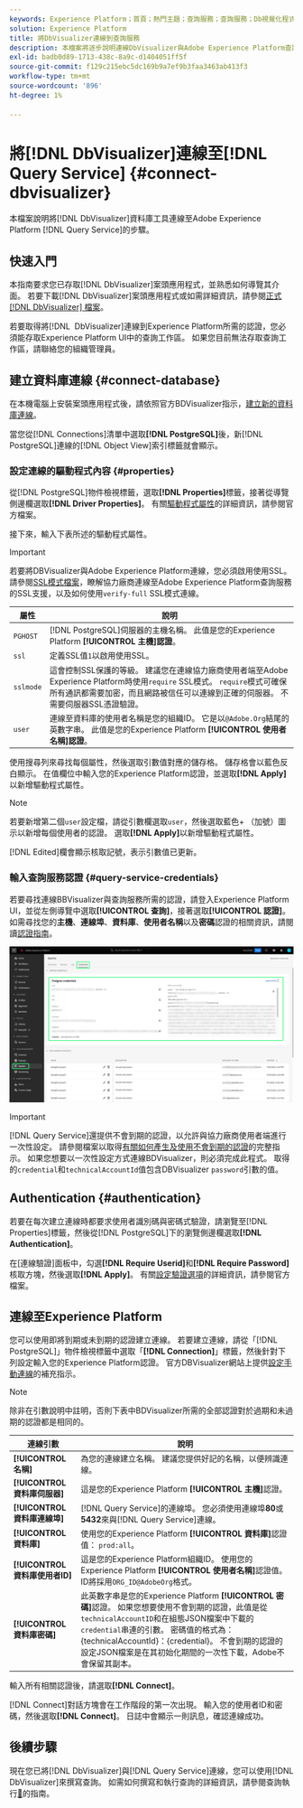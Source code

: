 ```yaml
---
keywords: Experience Platform；首頁；熱門主題；查詢服務；查詢服務；Db視覺化程式；DbVisualizer；db視覺化程式；連線到查詢服務；
solution: Experience Platform
title: 將DbVisualizer連線到查詢服務
description: 本檔案將逐步說明連線DbVisualizer與Adobe Experience Platform查詢服務的步驟。
exl-id: badb0d89-1713-438c-8a9c-d1404051ff5f
source-git-commit: f129c215ebc5dc169b9a7ef9b3faa3463ab413f3
workflow-type: tm+mt
source-wordcount: '896'
ht-degree: 1%

---
```


# 將[!DNL DbVisualizer]連線至[!DNL Query Service] {#connect-dbvisualizer}

本檔案說明將[!DNL DbVisualizer]資料庫工具連線至Adobe Experience Platform [!DNL Query Service]的步驟。

## 快速入門

本指南要求您已存取[!DNL DbVisualizer]案頭應用程式，並熟悉如何導覽其介面。 若要下載[!DNL DbVisualizer]案頭應用程式或如需詳細資訊，請參閱[正式 [!DNL DbVisualizer] 檔案](https://www.dbvis.com/download/)。

若要取得將[!DNL &#x200B; DbVisualizer]連線到Experience Platform所需的認證，您必須能存取Experience Platform UI中的查詢工作區。 如果您目前無法存取查詢工作區，請聯絡您的組織管理員。

## 建立資料庫連線 {#connect-database}

在本機電腦上安裝案頭應用程式後，請依照官方BDVisualizer指示，[建立新的資料庫連線](https://confluence.dbvis.com/display/UG130/Create+a+New+Database+Connection)。

當您從[!DNL Connections]清單中選取&#x200B;**[!DNL PostgreSQL]**&#x200B;後，新[!DNL PostgreSQL]連線的[!DNL Object View]索引標籤就會顯示。

### 設定連線的驅動程式內容 {#properties}

從[!DNL PostgreSQL]物件檢視標籤，選取&#x200B;**[!DNL Properties]**&#x200B;標籤，接著從導覽側邊欄選取&#x200B;**[!DNL Driver Properties]**。 有關[驅動程式屬性](https://confluence.dbvis.com/display/UG130/Configuring+Connection+Properties#ConfiguringConnectionProperties-DriverProperties)的詳細資訊，請參閱官方檔案。

接下來，輸入下表所述的驅動程式屬性。

>[!IMPORTANT]
>
>若要將DBVisualizer與Adobe Experience Platform連線，您必須啟用使用SSL。 請參閱[SSL模式檔案](./ssl-modes.md)，瞭解協力廠商連線至Adobe Experience Platform查詢服務的SSL支援，以及如何使用`verify-full` SSL模式連線。

| 屬性 | 說明 |
| ------ | ------ |
| `PGHOST` | [!DNL PostgreSQL]伺服器的主機名稱。 此值是您的Experience Platform **[!UICONTROL 主機]認證**。 |
| `ssl` | 定義SSL值`1`以啟用使用SSL。 |
| `sslmode` | 這會控制SSL保護的等級。 建議您在連線協力廠商使用者端至Adobe Experience Platform時使用`require` SSL模式。 `require`模式可確保所有通訊都需要加密，而且網路被信任可以連線到正確的伺服器。 不需要伺服器SSL憑證驗證。 |
| `user` | 連線至資料庫的使用者名稱是您的組織ID。 它是以`@Adobe.Org`結尾的英數字串。 此值是您的Experience Platform **[!UICONTROL 使用者名稱]認證**。 |

使用搜尋列來尋找每個屬性，然後選取引數值對應的儲存格。 儲存格會以藍色反白顯示。 在值欄位中輸入您的Experience Platform認證，並選取&#x200B;**[!DNL Apply]**&#x200B;以新增驅動程式屬性。

>[!NOTE]
>
>若要新增第二個`user`設定檔，請從引數欄選取`user`，然後選取藍色+ （加號）圖示以新增每個使用者的認證。 選取&#x200B;**[!DNL Apply]**&#x200B;以新增驅動程式屬性。

[!DNL Edited]欄會顯示核取記號，表示引數值已更新。

### 輸入查詢服務認證 {#query-service-credentials}

若要尋找連線BBVisualizer與查詢服務所需的認證，請登入Experience Platform UI，並從左側導覽中選取&#x200B;**[!UICONTROL 查詢]**，接著選取&#x200B;**[!UICONTROL 認證]**。 如需尋找您的&#x200B;**主機**、**連線埠**、**資料庫**、**使用者名稱**&#x200B;以及&#x200B;**密碼**&#x200B;認證的相關資訊，請閱讀[認證指南](../ui/credentials.md)。

![Experience Platform查詢工作區的「認證」頁面中，認證和即將到期的認證已反白顯示。](../images/clients/dbvisualizer/query-service-credentials-page.png)

>[!IMPORTANT]
>
>[!DNL Query Service]還提供不會到期的認證，以允許與協力廠商使用者端進行一次性設定。 請參閱檔案以取得[有關如何產生及使用不會到期的認證](../ui/credentials.md#non-expiring-credentials)的完整指示。 如果您想要以一次性設定方式連線BDVisualizer，則必須完成此程式。 取得的`credential`和`technicalAccountId`值包含DBVisualizer `password`引數的值。

## Authentication {#authentication}

若要在每次建立連線時都要求使用者識別碼與密碼式驗證，請瀏覽至[!DNL Properties]標籤，然後從[!DNL PostgreSQL]下的瀏覽側邊欄選取&#x200B;**[!DNL Authentication]**。

在[連線驗證]面板中，勾選&#x200B;**[!DNL Require Userid]**&#x200B;和&#x200B;**[!DNL Require Password]**&#x200B;核取方塊，然後選取&#x200B;**[!DNL Apply]**。 有關[設定驗證選項](https://confluence.dbvis.com/display/UG140/Setting+Common+Authentication+Options)的詳細資訊，請參閱官方檔案。

## 連線至Experience Platform

您可以使用即將到期或未到期的認證建立連線。 若要建立連線，請從「[!DNL PostgreSQL]」物件檢視標籤中選取「**[!DNL Connection]**」標籤，然後針對下列設定輸入您的Experience Platform認證。 官方DBVisualizer網站上提供[設定手動連線](https://confluence.dbvis.com/display/UG100/Setting+Up+a+Connection+Manually)的補充指示。

>[!NOTE]
>
>除非在引數說明中註明，否則下表中BDVisualizer所需的全部認證對於過期和未過期的認證都是相同的。

| 連線引數 | 說明 |
|---|---|
| **[!UICONTROL 名稱]** | 為您的連線建立名稱。 建議您提供好記的名稱，以便辨識連線。 |
| **[!UICONTROL 資料庫伺服器]** | 這是您的Experience Platform **[!UICONTROL 主機]**&#x200B;認證。 |
| **[!UICONTROL 資料庫連線埠]** | [!DNL Query Service]的連線埠。 您必須使用連線埠&#x200B;**80**&#x200B;或&#x200B;**5432**&#x200B;來與[!DNL Query Service]連線。 |
| **[!UICONTROL 資料庫]** | 使用您的Experience Platform **[!UICONTROL 資料庫]**&#x200B;認證值： `prod:all`。 |
| **[!UICONTROL 資料庫使用者ID]** | 這是您的Experience Platform組織ID。 使用您的Experience Platform **[!UICONTROL 使用者名稱]**&#x200B;認證值。 ID將採用`ORG_ID@AdobeOrg`格式。 |
| **[!UICONTROL 資料庫密碼]** | 此英數字串是您的Experience Platform **[!UICONTROL 密碼]**&#x200B;認證。 如果您想要使用不會到期的認證，此值是從`technicalAccountID`和在組態JSON檔案中下載的`credential`串連的引數。 密碼值的格式為： {technicalAccountId}：{credential}。 不會到期的認證的設定JSON檔案是在其初始化期間的一次性下載，Adobe不會保留其副本。 |

輸入所有相關認證後，請選取&#x200B;**[!DNL Connect]**。

[!DNL Connect]對話方塊會在工作階段的第一次出現。 輸入您的使用者ID和密碼，然後選取&#x200B;**[!DNL Connect]**。 日誌中會顯示一則訊息，確認連線成功。

## 後續步驟

現在您已將[!DNL DbVisualizer]與[!DNL Query Service]連線，您可以使用[!DNL DbVisualizer]來撰寫查詢。 如需如何撰寫和執行查詢的詳細資訊，請參閱查詢執行[&#128279;](../best-practices/writing-queries.md)的指南。
